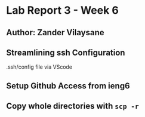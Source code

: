 # Lab Report 3 - Week 6
## Author: Zander Vilaysane

## Streamlining ssh Configuration
.ssh/config file via VScode

## Setup Github Access from ieng6

## Copy whole directories with `scp -r`

